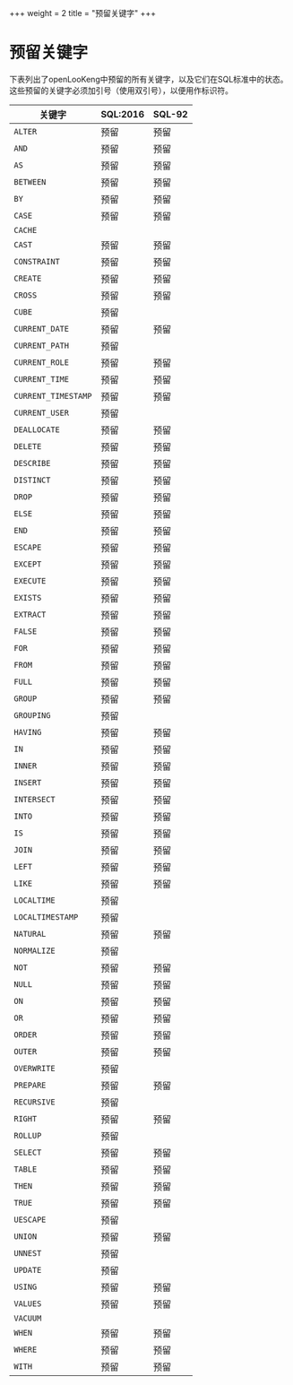 +++
weight = 2
title = "预留关键字"
+++

预留关键字
=================

下表列出了openLooKeng中预留的所有关键字，以及它们在SQL标准中的状态。这些预留的关键字必须加引号（使用双引号），以便用作标识符。

|关键字             | SQL:2016 | SQL-92 |
| ------------------- | -------- | -------- |
| `ALTER`             | 预留 | 预留 |
| `AND`               | 预留 | 预留 |
| `AS`                | 预留 | 预留 |
| `BETWEEN`           | 预留 | 预留 |
| `BY`                | 预留 | 预留 |
| `CASE`              | 预留 | 预留 |
| `CACHE`             |          |          |
| `CAST`              | 预留 | 预留 |
| `CONSTRAINT`        | 预留 | 预留 |
| `CREATE`            | 预留 | 预留 |
| `CROSS`             | 预留 | 预留 |
| `CUBE`              | 预留 |          |
| `CURRENT_DATE`      | 预留 | 预留 |
| `CURRENT_PATH`      | 预留 |          |
| `CURRENT_ROLE`      | 预留 | 预留 |
| `CURRENT_TIME`      | 预留 | 预留 |
| `CURRENT_TIMESTAMP` | 预留 | 预留 |
| `CURRENT_USER`      | 预留 |          |
| `DEALLOCATE`        | 预留 | 预留 |
| `DELETE`            | 预留 | 预留 |
| `DESCRIBE`          | 预留 | 预留 |
| `DISTINCT`          | 预留 | 预留 |
| `DROP`              | 预留 | 预留 |
| `ELSE`              | 预留 | 预留 |
| `END`               | 预留 | 预留 |
| `ESCAPE`            | 预留 | 预留 |
| `EXCEPT`            | 预留 | 预留 |
| `EXECUTE`           | 预留 | 预留 |
| `EXISTS`            | 预留 | 预留 |
| `EXTRACT`           | 预留 | 预留 |
| `FALSE`             | 预留 | 预留 |
| `FOR`               | 预留 | 预留 |
| `FROM`              | 预留 | 预留 |
| `FULL`              | 预留 | 预留 |
| `GROUP`             | 预留 | 预留 |
| `GROUPING`          | 预留 |          |
| `HAVING`            | 预留 | 预留 |
| `IN`                | 预留 | 预留 |
| `INNER`             | 预留 | 预留 |
| `INSERT`            | 预留 | 预留 |
| `INTERSECT`         | 预留 | 预留 |
| `INTO`              | 预留 | 预留 |
| `IS`                | 预留 | 预留 |
| `JOIN`              | 预留 | 预留 |
| `LEFT`              | 预留 | 预留 |
| `LIKE`              | 预留 | 预留 |
| `LOCALTIME`         | 预留 |          |
| `LOCALTIMESTAMP`    | 预留 |          |
| `NATURAL`           | 预留 | 预留 |
| `NORMALIZE`         | 预留 |          |
| `NOT`               | 预留 | 预留 |
| `NULL`              | 预留 | 预留 |
| `ON`                | 预留 | 预留 |
| `OR`                | 预留 | 预留 |
| `ORDER`             | 预留 | 预留 |
| `OUTER`             | 预留 | 预留 |
| `OVERWRITE`         | 预留 |          |
| `PREPARE`           | 预留 | 预留 |
| `RECURSIVE`         | 预留 |          |
| `RIGHT`             | 预留 | 预留 |
| `ROLLUP`            | 预留 |          |
| `SELECT`            | 预留 | 预留 |
| `TABLE`             | 预留 | 预留 |
| `THEN`              | 预留 | 预留 |
| `TRUE`              | 预留 | 预留 |
| `UESCAPE`           | 预留 |          |
| `UNION`             | 预留 | 预留 |
| `UNNEST`            | 预留 |          |
| `UPDATE`            | 预留 |          |
| `USING`             | 预留 | 预留 |
| `VALUES`            | 预留 | 预留 |
| `VACUUM`            |          |          |
| `WHEN`              | 预留 | 预留 |
| `WHERE`             | 预留 | 预留 |
| `WITH`              | 预留 | 预留 |